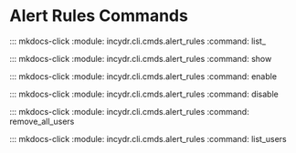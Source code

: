 # Alert Rules Commands

::: mkdocs-click
    :module: incydr.cli.cmds.alert_rules
    :command: list_

::: mkdocs-click
    :module: incydr.cli.cmds.alert_rules
    :command: show

::: mkdocs-click
    :module: incydr.cli.cmds.alert_rules
    :command: enable

::: mkdocs-click
    :module: incydr.cli.cmds.alert_rules
    :command: disable

::: mkdocs-click
    :module: incydr.cli.cmds.alert_rules
    :command: remove_all_users


::: mkdocs-click
    :module: incydr.cli.cmds.alert_rules
    :command: list_users
